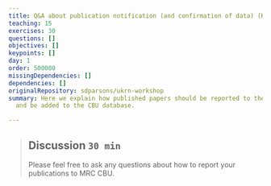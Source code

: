 ```yaml
---
title: Q&A about publication notification (and confirmation of data) (Kevin Symonds)
teaching: 15
exercises: 30
questions: []
objectives: []
keypoints: []
day: 1
order: 500000
missingDependencies: []
dependencies: []
originalRepository: sdparsons/ukrn-workshop
summary: Here we explain how published papers should be reported to the MRC CBU
  and be added to the CBU database.

---
```

> ## Discussion `30 min`
> Please feel free to ask any questions about how to report your publications to MRC CBU.